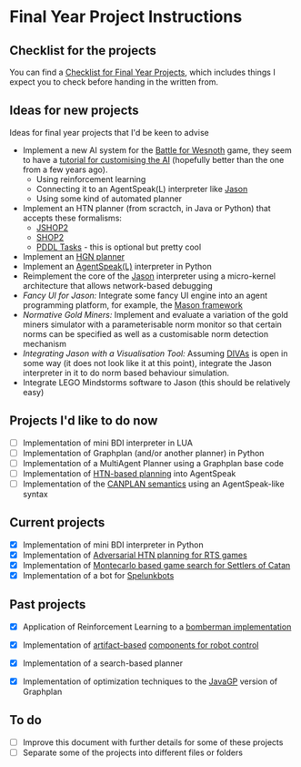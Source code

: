# Final Year Project Instructions

## Checklist for the projects

You can find a [Checklist for Final Year Projects](TC-checklist.md), which includes things I expect you to check before handing in the written from.

## Ideas for new projects
Ideas for final year projects that I'd be keen to advise

- Implement a new AI system for the [Battle for Wesnoth](http://www.wesnoth.org) game, they seem to have a [tutorial for customising the AI](http://wiki.wesnoth.org/Customizing_AI_in_Wesnoth_1.8) (hopefully better than the one from a few years ago).
   * Using reinforcement learning
   * Connecting it to an AgentSpeak(L) interpreter like [Jason](http://jason.sf.net)
   * Using some kind of automated planner
- Implement an HTN planner (from scractch, in Java or Python) that accepts these formalisms:
   * [JSHOP2](https://sourceforge.net/projects/shop/files/JSHOP2/)
   * [SHOP2](https://www.cs.umd.edu/projects/shop/)
   * [PDDL Tasks](http://ipc.informatik.uni-freiburg.de/PddlExtension) - this is optional but pretty cool
- Implement an [HGN planner](http://www.aaai.org/ocs/index.php/IJCAI/IJCAI13/paper/view/6839)
- Implement an [AgentSpeak(L)](http://www.upv.es/sma/teoria/teoria_ag/agentspeakl/agentspeakl-rao.pdf) interpreter in Python
- Reimplement the core of the [Jason](http://jason.sf.net) interpreter using a micro-kernel architecture that allows network-based debugging
- *Fancy UI for Jason:* Integrate some fancy UI engine into an agent programming platform, for example, the [Mason framework](http://www.cs.gmu.edu/~eclab/projects/mason/)
- *Normative Gold Miners:* Implement and evaluate a variation of the gold miners simulator with a parameterisable norm monitor so that certain norms can be specified as well as a customisable norm detection mechanism
- *Integrating Jason with a Visualisation Tool:* Assuming [DIVAs](http://mavs.utdallas.edu/projects/divas) is open in some way (it does not look like it at this point), integrate the Jason interpreter in it to do norm based behaviour simulation.
- Integrate LEGO Mindstorms software to Jason (this should be relatively easy)

## Projects I'd like to do now

- [ ] Implementation of mini BDI interpreter in LUA
- [ ] Implementation of Graphplan (and/or another planner) in Python
- [ ] Implementation of a MultiAgent Planner using a Graphplan base code
- [ ] Implementation of [HTN-based planning](http://dl.acm.org/citation.cfm?doid=1558109.1558167) into AgentSpeak
- [ ] Implementation of the [CANPLAN semantics](http://dx.doi.org/10.1007/s10458-010-9130-9) using an AgentSpeak-like syntax

## Current projects

- [x] Implementation of mini BDI interpreter in Python
- [x] Implementation of [Adversarial HTN planning for RTS games](http://ijcai.org/Proceedings/15/Papers/236.pdf)
- [x] Implementation of [Montecarlo based game search for Settlers of Catan](http://ticc.uvt.nl/icga/acg12/proceedings/Contribution100.pdf)
- [x] Implementation of a bot for [Spelunkbots](http://spelunkbots.com)

## Past projects


- [x] Application of Reinforcement Learning to a [bomberman implementation](http://bombermaaan.sourceforge.net)
- [x] Implementation of [artifact-based](http://jacamo.sourceforge.net) [components for robot control](https://github.com/lsa-pucrs/jason-ros)
- [x] Implementation of a search-based planner
- [x] Implementation of optimization techniques to the [JavaGP](http://emplan.sf.net) version of Graphplan 


## To do
- [ ] Improve this document with further details for some of these projects
- [ ] Separate some of the projects into different files or folders
